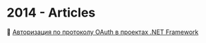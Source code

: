 # 2014 - Articles

:page_facing_up: [Авторизация по протоколу OAuth в проектах .NET Framework](OAuth.md)
